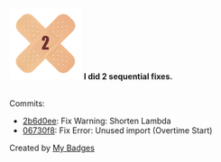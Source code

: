 <img src="https://github.com/my-badges/my-badges/blob/master/badges/fix-commit/fix-2.png?raw=true" alt="I did 2 sequential fixes." title="I did 2 sequential fixes." width="128">
<strong>I did 2 sequential fixes.</strong>
<br><br>

Commits:

- <a href="https://github.com/man250001/MovieTickets/commit/2b6d0eec0965a2a6bf1a3ba3060404fb9e523ed9">2b6d0ee</a>: Fix Warning: Shorten Lambda
- <a href="https://github.com/man250001/MovieTickets/commit/06730f89346dc42591d7fd63bce2c835c621e2aa">06730f8</a>: Fix Error: Unused import (Overtime Start)


Created by <a href="https://github.com/my-badges/my-badges">My Badges</a>